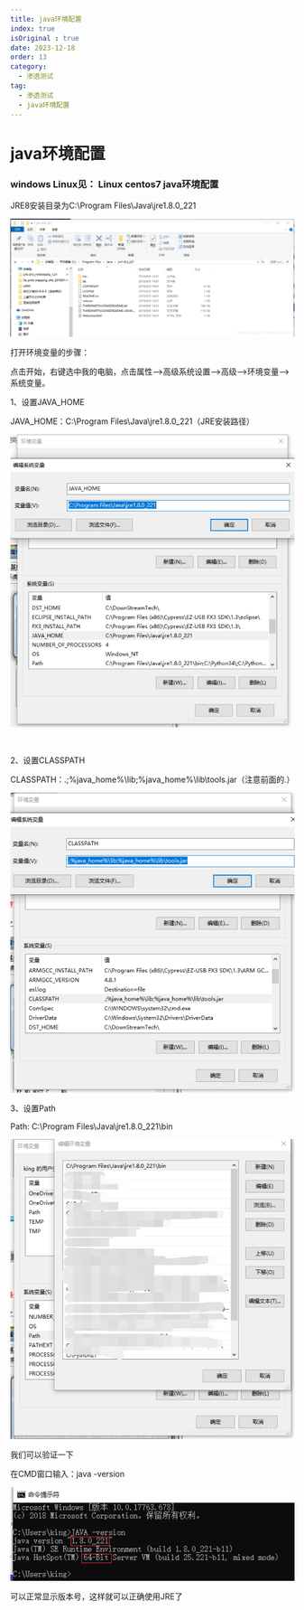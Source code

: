 ```yaml
---
title: java环境配置
index: true
isOriginal : true
date: 2023-12-18
order: 13
category:
  - 渗透测试
tag:
  - 渗透测试
  - java环境配置
---
```

# java环境配置

### windows     Linux见： Linux centos7 java环境配置

JRE8安装目录为C:\Program Files\Java\jre1.8.0_221

​![image](assets/image-20240920202423-9og9r1k.png)​

打开环境变量的步骤：

点击开始，右键选中我的电脑，点击属性-->高级系统设置-->高级-->环境变量-->系统变量。

1、设置JAVA_HOME

JAVA_HOME：C:\Program Files\Java\jre1.8.0_221（JRE安装路径）

​![image](assets/image-20240920202450-lug130m.png)​

​​

2、设置CLASSPATH

CLASSPATH：.;%java_home%\lib;%java_home%\lib\tools.jar（注意前面的.）

​![image](assets/image-20240920202505-evxzcqb.png)​

3、设置Path

Path: C:\Program Files\Java\jre1.8.0_221\bin

​![image](assets/image-20240920202515-hqdbglj.png)​

我们可以验证一下

在CMD窗口输入：java -version

​![image](assets/image-20240920202524-1yiwx8v.png)​

可以正常显示版本号，这样就可以正确使用JRE了  

‍
